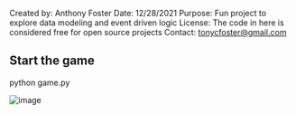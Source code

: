 Created by: Anthony Foster
Date: 12/28/2021
Purpose: Fun project to explore data modeling and event driven logic
License: The code in here is considered free for open source projects
Contact: tonycfoster@gmail.com

Start the game
---------------
python game.py

![image](https://user-images.githubusercontent.com/79810380/176099447-ed5f2f81-76bd-4f39-9b45-105f430e851b.png)
